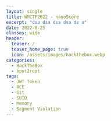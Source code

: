 ```yaml
---
layout: single
title: WMCTF2022 - nanoScore
excerpt: "dsa dsa dsa dsa ds a"
date: 2022-8-25
classes: wide
header:
  teaser: /
  teaser_home_page: true
  icon: /assets/images/hackthebox.webp
categories:
  - HackTheBox
  - boot2root
tags:  
  - JWT Token
  - RCE
  - Git
  - SUID
  - Memory
  - Segment Violation
---
```

